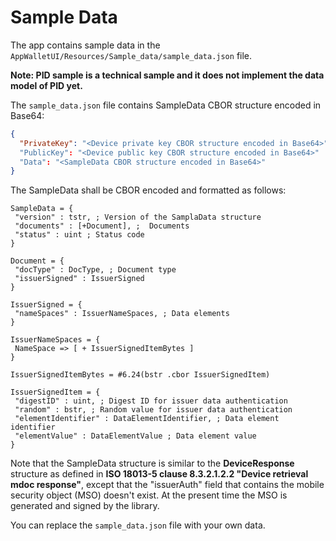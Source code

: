 # Sample Data

The app contains sample data in the `AppWalletUI/Resources/Sample_data/sample_data.json` file.

**Note: PID sample is a technical sample and it does not implement the data model of PID yet.**

The `sample_data.json` file contains SampleData CBOR structure encoded in Base64:

```json
{
  "PrivateKey": "<Device private key CBOR structure encoded in Base64>"
  "PublicKey": "<Device public key CBOR structure encoded in Base64>"
  "Data": "<SampleData CBOR structure encoded in Base64>"
}
```

The SampleData shall be CBOR encoded and formatted as follows:

``` 
SampleData = {
 "version" : tstr, ; Version of the SamplaData structure
 "documents" : [+Document], ;  Documents
 "status" : uint ; Status code
}

Document = {
 "docType" : DocType, ; Document type
 "issuerSigned" : IssuerSigned
}

IssuerSigned = {
 "nameSpaces" : IssuerNameSpaces, ; Data elements
}
    
IssuerNameSpaces = {
 NameSpace => [ + IssuerSignedItemBytes ]
}
    
IssuerSignedItemBytes = #6.24(bstr .cbor IssuerSignedItem)

IssuerSignedItem = {
 "digestID" : uint, ; Digest ID for issuer data authentication
 "random" : bstr, ; Random value for issuer data authentication
 "elementIdentifier" : DataElementIdentifier, ; Data element identifier
 "elementValue" : DataElementValue ; Data element value
}
```

Note that the SampleData structure is similar to the **DeviceResponse** structure as defined in
**ISO 18013-5 clause 8.3.2.1.2.2 "Device retrieval mdoc response"**, except that the "issuerAuth"
field that contains the mobile security object (MSO) doesn't exist. At the present time the MSO is
generated and signed by the library.

You can replace the `sample_data.json` file with your own data.

